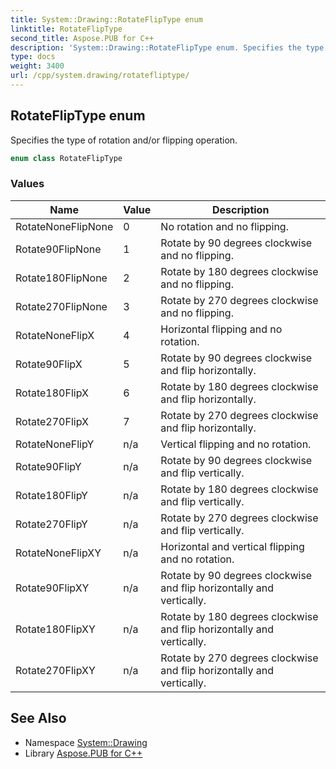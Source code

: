 ```yaml
---
title: System::Drawing::RotateFlipType enum
linktitle: RotateFlipType
second_title: Aspose.PUB for C++
description: 'System::Drawing::RotateFlipType enum. Specifies the type of rotation and/or flipping operation in C++.'
type: docs
weight: 3400
url: /cpp/system.drawing/rotatefliptype/
---
```

## RotateFlipType enum


Specifies the type of rotation and/or flipping operation.

```cpp
enum class RotateFlipType
```

### Values

| Name | Value | Description |
| --- | --- | --- |
| RotateNoneFlipNone | 0 | No rotation and no flipping. |
| Rotate90FlipNone | 1 | Rotate by 90 degrees clockwise and no flipping. |
| Rotate180FlipNone | 2 | Rotate by 180 degrees clockwise and no flipping. |
| Rotate270FlipNone | 3 | Rotate by 270 degrees clockwise and no flipping. |
| RotateNoneFlipX | 4 | Horizontal flipping and no rotation. |
| Rotate90FlipX | 5 | Rotate by 90 degrees clockwise and flip horizontally. |
| Rotate180FlipX | 6 | Rotate by 180 degrees clockwise and flip horizontally. |
| Rotate270FlipX | 7 | Rotate by 270 degrees clockwise and flip horizontally. |
| RotateNoneFlipY | n/a | Vertical flipping and no rotation. |
| Rotate90FlipY | n/a | Rotate by 90 degrees clockwise and flip vertically. |
| Rotate180FlipY | n/a | Rotate by 180 degrees clockwise and flip vertically. |
| Rotate270FlipY | n/a | Rotate by 270 degrees clockwise and flip vertically. |
| RotateNoneFlipXY | n/a | Horizontal and vertical flipping and no rotation. |
| Rotate90FlipXY | n/a | Rotate by 90 degrees clockwise and flip horizontally and vertically. |
| Rotate180FlipXY | n/a | Rotate by 180 degrees clockwise and flip horizontally and vertically. |
| Rotate270FlipXY | n/a | Rotate by 270 degrees clockwise and flip horizontally and vertically. |

## See Also

* Namespace [System::Drawing](../)
* Library [Aspose.PUB for C++](../../)
